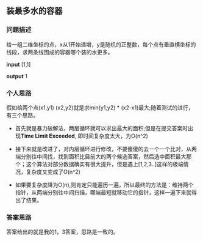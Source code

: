 ## 装最多水的容器

### 问题描述

给一组二维坐标的点，x从1开始递增，y是随机的正整数，每个点有垂直横坐标的线段，求两条线围成的容器哪个装的水更多。

**input** [1,1]

**output** 1

### 个人思路

假如给两个点(x1,y1) (x2,y2)就是求min(y1,y2) * (x2-x1)最大;随着测试的进行，有三个思路。

- 首先就是暴力破解法，两层循环就可以求出最大的面积;但是在提交答案时出现**Time Limit Exceeded**, 即时间复杂度太大，为O(n^2)

- 接下来就是改进了，对内层循环进行修改，不要傻傻的去一个一个比对，从两端分别往中间找，找到面积比目前大的两个候选答案，然后选中面积最大那个；这个算法对部分数据确实有很大提升，但是遇上[1,2,3..]这样的极端情况，复杂度又变成了O(n^2)

- 如果要复杂度降为O(n),则肯定只能遍历一遍，所以最终的方法是：维持两个指针，从两端分别往中间扫描，哪端最短就移动它的指针，这样一遍下来就得出了结果。

### 答案思路

答案给出的就是我的1，3答案，思路是一致的。

